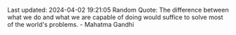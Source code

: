 Last updated: 2024-04-02 19:21:05
Random Quote: The difference between what we do and what we are capable of doing would suffice to solve most of the world's problems. - Mahatma Gandhi